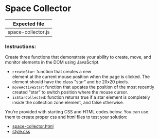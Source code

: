 # Space Collector

| Expected file      |
| ------------------ |
| space-collector.js |

### Instructions:

Create three functions that demonstrate your ability to create, move, and monitor elements in the DOM using JavaScript.

- `createStar`: function that creates a new <div> element at the current mouse position when the page is clicked. The element should have the class "star" and be 20x20 pixels.
- `moveActiveStar`: function that updates the position of the most recently created "star" to switch position where the mouse cursor.
- `isStarCollected`: function returns true if a star element is completely inside the collection zone element, and false otherwise.

You're provided with starting CSS and HTML codes below. You can use them to create proper css and html files to test your solution:

- [space-collector.html](story07/space-collector/space-collector.html)
- [style.css](story07/space-collector/style.css)
